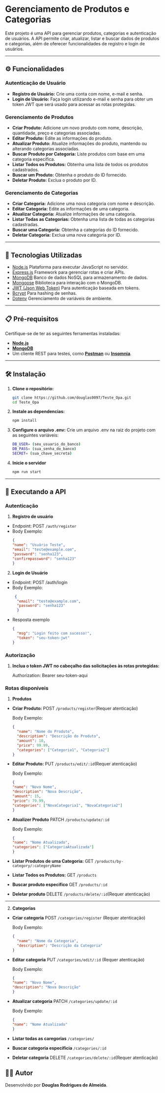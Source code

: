 # Gerenciamento de Produtos e Categorias

Este projeto é uma API para gerenciar produtos, categorias e autenticação de usuários. A API permite criar, atualizar, listar e buscar dados de produtos e categorias, além de oferecer funcionalidades de registro e login de usuários.

---

## ⚙️ Funcionalidades

### **Autenticação de Usuário**
- **Registro de Usuário:** Crie uma conta com nome, e-mail e senha.
- **Login de Usuário:** Faça login utilizando e-mail e senha para obter um token JWT que será usado para acessar as rotas protegidas.

### **Gerenciamento de Produtos**
- **Criar Produto:** Adicione um novo produto com nome, descrição, quantidade, preço e categorias associadas.
- **Editar Produto:** Edite as informações do produto.
- **Atualizar Produto:** Atualize informações do produto, mantendo ou alterando categorias associadas.
- **Buscar Produto por Categoria:** Liste produtos com base em uma categoria específica.
- **Listar Todos os Produtos:** Obtenha uma lista de todos os produtos cadastrados.
- **Buscar um Produto:** Obtenha o produto do ID fornecido.
- **Deletar Produto:** Exclua o produto por ID.


### **Gerenciamento de Categorias**
- **Criar Categoria:** Adicione uma nova categoria com nome e descrição.
- **Editar Categoria:** Edite as informações de uma categoria.
- **Atualizar Categoria:** Atualize informações de uma categoria.
- **Listar Todas as Categorias:** Obtenha uma lista de todas as categorias cadastradas.
- **Buscar uma Categoria:** Obtenha a categorias do ID fornecido.
- **Deletar Categoria:** Exclua uma nova categoria por ID.
---

## 🚀 Tecnologias Utilizadas

- [Node.js](https://nodejs.org/) Plataforma para executar JavaScript no servidor.
- [Express.js](https://expressjs.com/) Framework para gerenciar rotas e criar APIs.
- [MongoDB](https://www.mongodb.com/) Banco de dados NoSQL para armazenamento de dados.
- [Mongoose](https://mongoosejs.com/) Biblioteca para interação com o MongoDB.
- [JWT (Json Web Token)](https://jwt.io/)  Para autenticação baseada em tokens.
- [Bcrypt](https://github.com/kelektiv/node.bcrypt.js) Para hashing de senhas.
- [Dotenv](https://github.com/motdotla/dotenv) Gerenciamento de variáveis de ambiente.

---

## 📋 Pré-requisitos

Certifique-se de ter as seguintes ferramentas instaladas:

- **[Node.js](https://nodejs.org/)**
- **[MongoDB](https://www.mongodb.com/try/download/community)**
- Um cliente REST para testes, como **[Postman](https://www.postman.com/)** ou **[Insomnia](https://insomnia.rest/)**.

---

## 🛠️ Instalação

1. **Clone o repositório:**
   ```bash
   git clone https://github.com/douglas0097/Teste_Opa.git
   cd Teste_Opa
2. **Instale as dependencias:**
    ```bash
    npm install
3. **Configure o arquivo .env:** Crie um arquivo .env na raiz do projeto com as seguintes variáveis:
    ```bash
    DB_USER= (seu_usuario_do_banco)
    DB_PASS= (sua_senha_do_banco)
    SECRET= (sua_chave_secreta)
4. **Inicie o servidor**
    ```bash
    npm run start
---

## 🧪 Executando a API

### **Autenticação**
   
1. **Registro de usuário**
- Endpoint: POST `/auth/register`
- Body Exemplo:
  ```json
  {
  "name": "Usuário Teste",
  "email": "teste@example.com",
  "password": "senha123",
  "confirmpassword": "senha123"
  }

2. **Login de Usuário**
- Endpoint: POST /auth/login
- Body Exemplo:
  ```json
   {
    "email": "teste@example.com",
    "password": "senha123"
    }

- Resposta exemplo
  ```json
  {
    "msg": "Login feito com sucesso!",
    "token": "seu-token-jwt"
  }

### Autorização

1. **Inclua o token JWT no cabeçalho das solicitações às rotas protegidas:**
   
   Authorization: Bearer seu-token-aqui
   
### Rotas disponíveis

1. **Produtos**
- **Criar Produto:** POST `/products/register`(Requer atenticação)

    Body Exemplo:
    ```json
    {
      "name": "Nome do Produto",
      "description": "Descrição do Produto",
      "amount": 10,
      "price": 99.99,
      "categories": ["Categoria1", "Categoria2"]
    }
- **Editar Produto:** PUT `/products/edit/:id`(Requer atenticação)
    
    Body Exemplo:
    ```json
    {
    "name": "Novo Nome",
    "description": "Nova Descrição",
    "amount": 15,
    "price": 79.99,
    "categories": ["NovaCategoria1", "NovaCategoria2"]
    }
- **Atualizer Produto** PATCH `/products/update/:id`

    Body Exemplo:
    ```json
    {
    "name": "Nome Atualizado",
    "categories": ["CategoriaAtualizada"]
    }
- **Listar Produtos de uma Categoria:** GET `/products/by-category/:categoryName`
- **Listar Todos os Produtos:** GET `/products`
- **Buscar produto especifico** GET `/products/:id`
- **Deletar produto** DELETE `/products/delete/:id`(Requer atenticação)

---

2. **Categorias**
- **Criar categoria** POST `/categories/register` (Requer atenticação)
  
    Body Exemplo:
    ```json
    {
      "name": "Nome da Categoria",
      "description": "Descrição da Categoria"
    }
- **Editar categoria** PUT `/categories/edit/:id` (Requer atenticação)
  
    Body Exemplo:
    ```json
    {
    "name": "Novo Nome",
    "description": "Nova Descrição"
    }
- **Atualizar categoria** PATCH `/categories/update/:id`

    Body Exemplo:
    ```json
    {
    "name": "Nome Atualizado"
    }
- **Listar todas as caregorias** `/categories/`
- **Buscar categoria especificia** `/categories/:id`
- **Deletar categoria** DELETE `/categories/delete/:id`(Requer atenticação)

## 👨‍💻 Autor
Desenvolvido por **Douglas Rodrigues de Almeida**.
  
